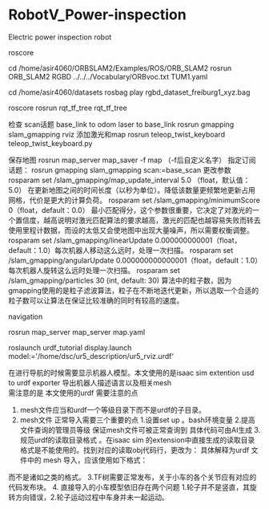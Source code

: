 # RobotV_Power-inspection
Electric power inspection robot

roscore

cd /home/asir4060/ORBSLAM2/Examples/ROS/ORB_SLAM2
rosrun ORB_SLAM2 RGBD ../../../Vocabulary/ORBvoc.txt TUM1.yaml 

cd /home/asir4060/datasets
rosbag play rgbd_dataset_freiburg1_xyz.bag


roscore 
rosrun rqt_tf_tree rqt_tf_tree

检查 scan话题 base_link to odom   laser to base_link
rosrun gmapping slam_gmapping
rviz
添加激光和map
rosrun teleop_twist_keyboard teleop_twist_keyboard.py


保存地图
rosrun map_server map_saver -f map    （-f后自定义名字）
指定订阅话题：
rosrun gmapping slam_gmapping scan:=base_scan
更改参数
rosparam set /slam_gmapping/map_update_interval 5.0 （float，默认值：5.0）
在更新地图之间的时间长度（以秒为单位）。降低该数量更频繁地更新占用网格，代价是更大的计算负荷。
rosparam set /slam_gmapping/minimumScore 0（float，default：0.0）
最小匹配得分，这个参数很重要，它决定了对激光的一个置信度，越高说明对激光匹配算法的要求越高，激光的匹配也越容易失败而转去使用里程计数据，而设的太低又会使地图中出现大量噪声，所以需要权衡调整。
rosparam set /slam_gmapping/linearUpdate 0.000000000001（float，default：1.0）每次机器人移动这么远时，处理一次扫描。
rosparam set /slam_gmapping/angularUpdate 0.000000000000001（float，default：1.0）每次机器人旋转这么远时处理一次扫描。
rosparam set /slam_gmapping/particles 30 (int, default: 30)
算法中的粒子数，因为gmapping使用的是粒子滤波算法，粒子在不断地迭代更新，所以选取一个合适的粒子数可以让算法在保证比较准确的同时有较高的速度。


navigation 

rosrun map_server map_server map.yaml

 roslaunch urdf_tutorial display.launch model:='/home/dsc/ur5_description/ur5_rviz.urdf‘
 
在进行导航的时候需要显示机器人模型。本文使用的是isaac sim   extention  usd to urdf exporter 
导出机器人描述语言以及相关mesh  
需注意的是 本文使用的urdf 需要注意的点
1. mesh文件应当和urdf一个等级目录下而不是urdf的子目录。
2. mesh文件 正常导入需要三个重要的点 1.设置set up 。bash环境变量 2.提高文件查询的管理员等级 保证mesh文件可被正常查询到 具体代码可由AI生成 3.规范urdf的读取目录格式 。在isaac sim 的extension中直接生成的读取目录格式是不能使用的。找到对应的读取obj代码行，更改为：<mesh filename="package://webots_ros2_ur_demo/meshes/visual/base.dae"/>
具体解释为urdf 文件中的 mesh 导入，应该使用如下格式：    
<mesh filename="package://webots_ros2_ur_demo/meshes/visual/base.dae"/>
而不是诸如<mesh filename="file://$(find ur5_pick_and_place)/meshes/visual/base.dae"/>之类的格式。
3.TF树需要正常发布，关于小车的各个关节应有对应的代码发布块。
4. 直接导入的小车模型依旧存在两个问题  1.轮子并不是竖直，其旋转方向错误，2.轮子运动过程中车身并未一起运动。

 


